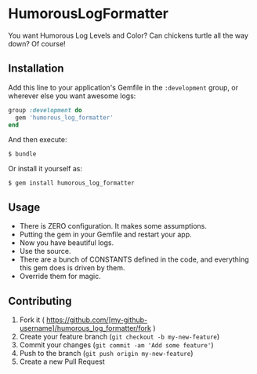 # HumorousLogFormatter

You want Humorous Log Levels and Color?  Can chickens turtle all the way down?  Of course!

## Installation

Add this line to your application's Gemfile in the `:development` group, or wherever else you want awesome logs:

```ruby
group :development do
  gem 'humorous_log_formatter'
end
```

And then execute:

    $ bundle

Or install it yourself as:

    $ gem install humorous_log_formatter

## Usage

* There is ZERO configuration.  It makes some assumptions.
* Putting the gem in your Gemfile and restart your app.
* Now you have beautiful logs.
* Use the source.
* There are a bunch of CONSTANTS defined in the code, and everything this gem does is driven by them.
* Override them for magic.

## Contributing

1. Fork it ( https://github.com/[my-github-username]/humorous_log_formatter/fork )
2. Create your feature branch (`git checkout -b my-new-feature`)
3. Commit your changes (`git commit -am 'Add some feature'`)
4. Push to the branch (`git push origin my-new-feature`)
5. Create a new Pull Request
